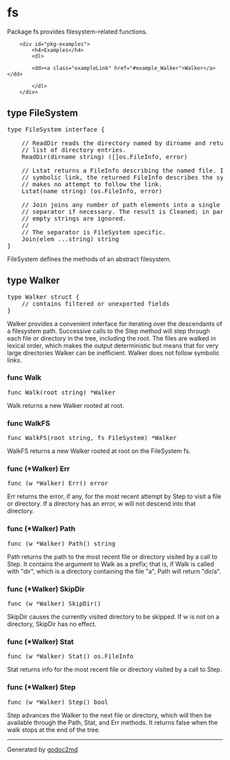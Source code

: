 
# fs

Package fs provides filesystem-related functions.





		<div id="pkg-examples">
			<h4>Examples</h4>
			<dl>
			
			<dd><a class="exampleLink" href="#example_Walker">Walker</a></dd>
			
			</dl>
		</div>








## type FileSystem
<pre>type FileSystem interface {

    // ReadDir reads the directory named by dirname and returns a
    // list of directory entries.
    ReadDir(dirname string) ([]os.FileInfo, error)

    // Lstat returns a FileInfo describing the named file. If the file is a
    // symbolic link, the returned FileInfo describes the symbolic link. Lstat
    // makes no attempt to follow the link.
    Lstat(name string) (os.FileInfo, error)

    // Join joins any number of path elements into a single path, adding a
    // separator if necessary. The result is Cleaned; in particular, all
    // empty strings are ignored.
    //
    // The separator is FileSystem specific.
    Join(elem ...string) string
}</pre>
FileSystem defines the methods of an abstract filesystem.















## type Walker
<pre>type Walker struct {
    // contains filtered or unexported fields
}</pre>
Walker provides a convenient interface for iterating over the
descendants of a filesystem path.
Successive calls to the Step method will step through each
file or directory in the tree, including the root. The files
are walked in lexical order, which makes the output deterministic
but means that for very large directories Walker can be inefficient.
Walker does not follow symbolic links.











### func Walk
<pre>func Walk(root string) *Walker</pre>
Walk returns a new Walker rooted at root.





### func WalkFS
<pre>func WalkFS(root string, fs FileSystem) *Walker</pre>
WalkFS returns a new Walker rooted at root on the FileSystem fs.







### func (*Walker) Err
<pre>func (w *Walker) Err() error</pre>
Err returns the error, if any, for the most recent attempt
by Step to visit a file or directory. If a directory has
an error, w will not descend into that directory.






### func (*Walker) Path
<pre>func (w *Walker) Path() string</pre>
Path returns the path to the most recent file or directory
visited by a call to Step. It contains the argument to Walk
as a prefix; that is, if Walk is called with "dir", which is
a directory containing the file "a", Path will return "dir/a".






### func (*Walker) SkipDir
<pre>func (w *Walker) SkipDir()</pre>
SkipDir causes the currently visited directory to be skipped.
If w is not on a directory, SkipDir has no effect.






### func (*Walker) Stat
<pre>func (w *Walker) Stat() os.FileInfo</pre>
Stat returns info for the most recent file or directory
visited by a call to Step.






### func (*Walker) Step
<pre>func (w *Walker) Step() bool</pre>
Step advances the Walker to the next file or directory,
which will then be available through the Path, Stat,
and Err methods.
It returns false when the walk stops at the end of the tree.












- - -
Generated by [godoc2md](http://godoc.org/github.com/davecheney/godoc2md)